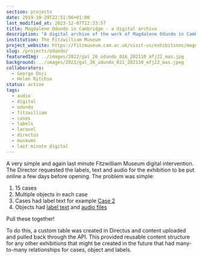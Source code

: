 ```yaml
---
section: projects
date: 2019-10-29T22:51:56+01:00
last_modified_at: 2023-12-07T22:33:57
title: Magdalene Odundo in Cambridge - a digital archive
description: "A digital archive of the work of Magdalene Odundo in Cambridge"
institution: The Fitzwilliam Museum
project_website: https://fitzmuseum.cam.ac.uk/visit-us/exhibitions/magdalene-odundo-in-cambridge/
slug: /projects/odundo/
featuredImg: ../images/2022/gal_26_odundo_016_202110_mfj22_mas.jpg
background: ../images/2021/gal_26_odundo_021_202110_mfj22_mas.jpeg
collaborators:
  - George Doji
  - Helen Ritchie
status: active
tags:
  - audio
  - digital
  - odundo
  - fitzwilliam
  - cases 
  - labels
  - laravel 
  - directus
  - museums
  - last minute digital
---
```

A very simple and again last minute Fitzwilliam Museum digital intervention. The Director requested 
the labels, text and audio for the exhibition to be put online a few days before opening. The problem was simple:

1. 15 cases
2. Multiple objects in each case
3. Cases had label text for example [Case 2](https://fitzmuseum.cam.ac.uk/visit-us/exhibitions/magdalene-odundo-in-cambridge/cases/case-2)
4. Objects had [label text](https://fitzmuseum.cam.ac.uk/visit-us/exhibitions/labels/teapot-with-cane-handle) and [audio files](https://fitzmuseum.cam.ac.uk/conversations/podcasts/magdalene-odundo-audio-series)

Pull these together! 

To do this, a custom table was created in Directus and content uploaded and pulled back through the API. This provided 
reusable content structure for any other exhibitions that might be created in the future that had many-to-many 
relationships for cases, object and labels.  